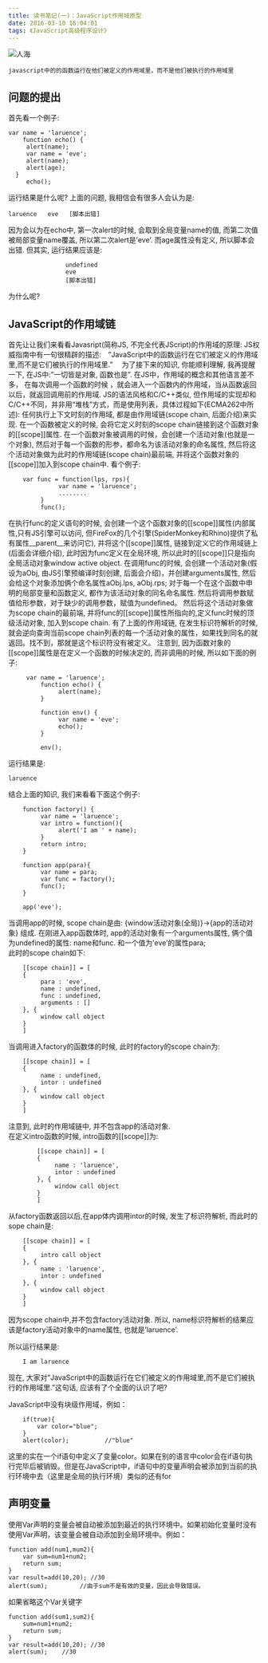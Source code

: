```yaml
---
title: 读书笔记(一)：JavaScript作用域原型
date: 2016-03-10 16:04:01
tags: 《JavaScript高级程序设计》
---
```


![人海][4]

	javascript中的的函数运行在他们被定义的作用域里，而不是他们被执行的作用域里
<!--more-->
## 问题的提出  ##

首先看一个例子:

	var name = 'laruence';
		function echo() {
	     alert(name);
	     var name = 'eve';
	     alert(name);
	     alert(age);
	  }
	     echo();

运行结果是什么呢?
上面的问题, 我相信会有很多人会认为是:

    laruence   eve   [脚本出错]
 
因为会以为在echo中, 第一次alert的时候, 会取到全局变量name的值, 而第二次值被局部变量name覆盖, 所以第二次alert是’eve’. 而age属性没有定义, 所以脚本会出错.
但其实, 运行结果应该是:      


					undefined
					eve
					[脚本出错]      

 为什么呢?

## JavaScript的作用域链 ##

首先让让我们来看看Javasript(简称JS, 不完全代表JScript)的作用域的原理: JS权威指南中有一句很精辟的描述:　”JavaScript中的函数运行在它们被定义的作用域里,而不是它们被执行的作用域里.”　
为了接下来的知识, 你能顺利理解, 我再提醒一下, 在JS中:”一切皆是对象, 函数也是”.
在JS中，作用域的概念和其他语言差不多， 在每次调用一个函数的时候 ，就会进入一个函数内的作用域，当从函数返回以后，就返回调用前的作用域.
JS的语法风格和C/C++类似, 但作用域的实现却和C/C++不同，并非用“堆栈”方式，而是使用列表，具体过程如下(ECMA262中所述):
任何执行上下文时刻的作用域, 都是由作用域链(scope chain, 后面介绍)来实现.
在一个函数被定义的时候, 会将它定义时刻的scope chain链接到这个函数对象的[[scope]]属性.
在一个函数对象被调用的时候，会创建一个活动对象(也就是一个对象), 然后对于每一个函数的形参，都命名为该活动对象的命名属性, 然后将这个活动对象做为此时的作用域链(scope chain)最前端, 并将这个函数对象的[[scope]]加入到scope chain中.
看个例子:

		var func = function(lps, rps){
		          var name = 'laruence';
		          ........
		     }
		     func();
在执行func的定义语句的时候, 会创建一个这个函数对象的[[scope]]属性(内部属性,只有JS引擎可以访问, 但FireFox的几个引擎(SpiderMonkey和Rhino)提供了私有属性__parent__来访问它), 并将这个[[scope]]属性, 链接到定义它的作用域链上(后面会详细介绍), 此时因为func定义在全局环境, 所以此时的[[scope]]只是指向全局活动对象window active object.
在调用func的时候, 会创建一个活动对象(假设为aObj, 由JS引擎预编译时刻创建, 后面会介绍)，并创建arguments属性, 然后会给这个对象添加俩个命名属性aObj.lps, aObj.rps; 对于每一个在这个函数中申明的局部变量和函数定义, 都作为该活动对象的同名命名属性.
然后将调用参数赋值给形参数，对于缺少的调用参数，赋值为undefined。
然后将这个活动对象做为scope chain的最前端, 并将func的[[scope]]属性所指向的,定义func时候的顶级活动对象, 加入到scope chain.
有了上面的作用域链, 在发生标识符解析的时候, 就会逆向查询当前scope chain列表的每一个活动对象的属性，如果找到同名的就返回。找不到，那就是这个标识符没有被定义。
注意到, 因为函数对象的[[scope]]属性是在定义一个函数的时候决定的, 而非调用的时候, 所以如下面的例子:

		 var name = 'laruence';
		     function echo() {
		          alert(name);
		     }
		 
		     function env() {
		          var name = 'eve';
		          echo();
		     }
		 
		     env();

运行结果是:

	laruence
结合上面的知识, 我们来看看下面这个例子:

		function factory() {
		     var name = 'laruence';
		     var intro = function(){
		          alert('I am ' + name);
		     }
		     return intro;
		}
		 
		function app(para){
		     var name = para;
		     var func = factory();
		     func();
		}
		 
		app('eve');

当调用app的时候, scope chain是由: {window活动对象(全局)}->{app的活动对象} 组成.  在刚进入app函数体时, app的活动对象有一个arguments属性, 俩个值为undefined的属性: name和func.    和一个值为’eve’的属性para;   
此时的scope chain如下: 

		[[scope chain]] = [
		{
		     para : 'eve',
		     name : undefined,
		     func : undefined,
		     arguments : []
		}, {
		     window call object
		}
		]   


当调用进入factory的函数体的时候, 此时的factory的scope chain为:

		[[scope chain]] = [
		{
		     name : undefined,
		     intor : undefined
		}, {
		     window call object
		}
		]

注意到, 此时的作用域链中, 并不包含app的活动对象.    
在定义intro函数的时候, intro函数的[[scope]]为:

			[[scope chain]] = [
			{
			     name : 'laruence',
			     intor : undefined
			}, {
			     window call object
			}
			]

从factory函数返回以后,在app体内调用intor的时候, 发生了标识符解析, 而此时的sope chain是:

		[[scope chain]] = [
		{
		     intro call object
		}, {
		     name : 'laruence',
		     intor : undefined
		}, {
		     window call object
		}
		]
因为scope chain中,并不包含factory活动对象. 所以, name标识符解析的结果应该是factory活动对象中的name属性, 也就是’laruence’.

所以运行结果是:

		I am laruence

现在, 大家对”JavaScript中的函数运行在它们被定义的作用域里,而不是它们被执行的作用域里.”这句话, 应该有了个全面的认识了吧?

JavaScript中没有块级作用域，例如：

		if(true){
			var color="blue";
		}
		alert(color);          //"blue"
这里的实在一个if语句中定义了变量color。如果在别的语言中color会在if语句执行完毕后被销毁。但是在JavaScript中，if语句中的变量声明会被添加到当前的执行环境中去（这里是全局的执行环境）类似的还有for


## 声明变量
 使用Var声明的变量会被自动被添加到最近的执行环境中。如果初始化变量时没有使用Var声明，该变量会被自动添加到全局环境中。例如：



	function add(num1,mum2){
		var sum=num1+num2;
		return sum;
	}
	var result=add(10,20); //30
	alert(sum);			//由于sum不是有效的变量，因此会导致错误。
如果省略这个Var关键字


	function add(sum1,sum2){
		sum=num1+num2;
		return sum;
	}
	var result=add(10,20); //30
	alert(sum);    //30


[4]: http://7xsgf8.com1.z0.glb.clouddn.com/image/bgrenhai.jpg




